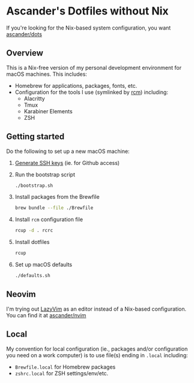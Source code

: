 <!-- markdownlint-disable MD013 MD007 -->
# Ascander's Dotfiles without Nix

If you're looking for the Nix-based system configuration, you want [ascander/dots](https://github.com/ascander/dots)

## Overview

This is a Nix-free version of my personal development environment for macOS machines. This includes:

- Homebrew for applications, packages, fonts, etc.
- Configuration for the tools I use (symlinked by [rcm](https://github.com/thoughtbot/rcm)) including:
    - Alacritty
    - Tmux
    - Karabiner Elements
    - ZSH

## Getting started

Do the following to set up a new macOS machine:

1. [Generate SSH keys](https://docs.github.com/en/authentication/connecting-to-github-with-ssh/generating-a-new-ssh-key-and-adding-it-to-the-ssh-agent) (ie. for Github access)
1. Run the bootstrap script

    ```sh
    ./bootstrap.sh
    ```

1. Install packages from the Brewfile

    ```sh
    brew bundle --file ./Brewfile
    ```

1. Install `rcm` configuration file

    ```sh
    rcup -d . rcrc
    ```

1. Install dotfiles

    ```sh
    rcup
    ```

1. Set up macOS defaults

    ```sh
    ./defaults.sh
    ```

## Neovim

I'm trying out [LazyVim](https://lazyvim.github.io/) as an editor instead of a Nix-based configuration. You can find it at [ascander/nvim](https://github.com/ascander/nvim)

## Local

My convention for local configuration (ie., packages and/or configuration you need on a work computer) is to use file(s) ending in `.local` including:

- `Brewfile.local` for Homebrew packages
- `zshrc.local` for ZSH settings/env/etc.
